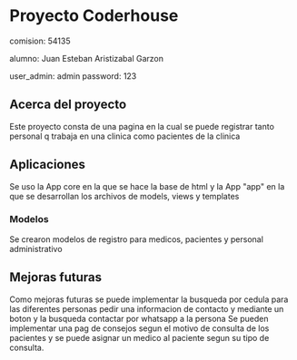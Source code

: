 # Proyecto Coderhouse

comision: 54135

alumno: Juan Esteban Aristizabal Garzon

user_admin: admin
password: 123

## Acerca del proyecto

Este proyecto consta de una pagina en la cual se puede registrar tanto personal q trabaja en una clinica como pacientes de la clinica

## Aplicaciones

Se uso la App core en la que se hace la base de html y la App "app" en la que se desarrollan los archivos de models, views y templates

### Modelos

Se crearon modelos de registro para medicos, pacientes y personal administrativo

## Mejoras futuras

Como mejoras futuras se puede implementar la busqueda por cedula para las diferentes personas pedir una informacion de contacto y mediante un boton y la busqueda contactar por whatsapp a la persona 
Se pueden implementar una pag de consejos segun el motivo de consulta de los pacientes y se puede asignar un medico al paciente segun su tipo de consulta.

